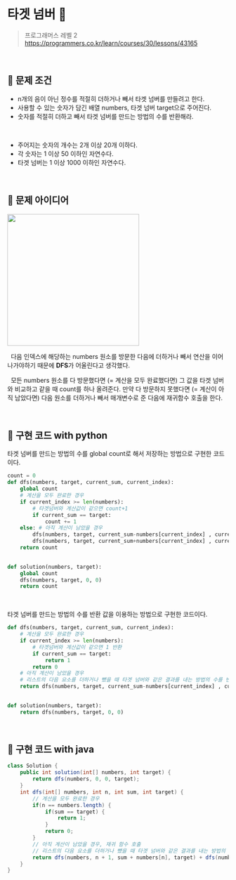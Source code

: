 # 타겟 넘버 🎯 
> 프로그래머스 레벨 2 <br>
> https://programmers.co.kr/learn/courses/30/lessons/43165 <br>

<br>

## 🎯 문제 조건
- n개의 음이 아닌 정수를 적절히 더하거나 빼서 타겟 넘버를 만들려고 한다.
- 사용할 수 있는 숫자가 담긴 배열 numbers, 타겟 넘버 target으로 주어진다.
- 숫자를 적절히 더하고 빼서 타겟 넘버를 만드는 방법의 수를 반환해라.

<br>

- 주어지는 숫자의 개수는 2개 이상 20개 이하다.
- 각 숫자는 1 이상 50 이하인 자연수다.
- 타겟 넘버는 1 이상 1000 이하인 자연수다.

<br>

## 🎯 문제 아이디어

<img src="https://user-images.githubusercontent.com/70243735/135804176-87c6e59d-2537-4b70-bffb-533badb1afdd.png" width="300px">

&nbsp; 다음 인덱스에 해당하는 numbers 원소를 방문한 다음에 더하거나 빼서 연산을 이어나가야하기 때문에 **DFS**가 어울린다고 생각했다. 

&nbsp; 모든 numbers 원소를 다 방문했다면 (= 계산을 모두 완료했다면) 그 값을 타겟 넘버와 비교하고 같을 때 count를 하나 올려준다. 만약 다 방문하지 못했다면 (= 계산이 아직 남았다면) 다음 원소를 더하거나 빼서 매개변수로 준 다음에 재귀함수 호출을 한다.


<br>

## 🎯 구현 코드 with python

타겟 넘버를 만드는 방법의 수를 global count로 해서 저장하는 방법으로 구현한 코드이다.

```python
count = 0
def dfs(numbers, target, current_sum, current_index):
    global count
    # 계산을 모두 완료한 경우
    if current_index >= len(numbers):
        # 타겟넘버와 계산값이 같으면 count+1
        if current_sum == target:
            count += 1
    else: # 아직 계산이 남았을 경우
        dfs(numbers, target, current_sum-numbers[current_index] , current_index+1)
        dfs(numbers, target, current_sum+numbers[current_index] , current_index+1)
    return count
    

def solution(numbers, target):
    global count
    dfs(numbers, target, 0, 0)
    return count
```

<br>

타겟 넘버를 만드는 방법의 수를 반환 값을 이용하는 방법으로 구현한 코드이다.

```python
def dfs(numbers, target, current_sum, current_index):
    # 계산을 모두 완료한 경우
    if current_index >= len(numbers):
        # 타겟넘버와 계산값이 같으면 1 반환
        if current_sum == target:
            return 1
        return 0
    # 아직 계산이 남았을 경우
    # 리스트의 다음 요소를 더하거나 뺐을 때 타겟 넘버와 같은 결과를 내는 방법의 수를 반환한다.
    return dfs(numbers, target, current_sum-numbers[current_index] , current_index+1) + dfs(numbers, target, current_sum+numbers[current_index] , current_index+1)
    

def solution(numbers, target):
    return dfs(numbers, target, 0, 0)
```

<br>


## 🎯 구현 코드 with java

```java
class Solution {
    public int solution(int[] numbers, int target) {
        return dfs(numbers, 0, 0, target);
    }
    int dfs(int[] numbers, int n, int sum, int target) {
        // 계산을 모두 완료한 경우
        if(n == numbers.length) {
            if(sum == target) {
                return 1;
            }
            return 0;
        }
        // 아직 계산이 남았을 경우, 재귀 함수 호출
        // 리스트의 다음 요소를 더하거나 뺐을 때 타겟 넘버와 같은 결과를 내는 방법의 수를 반환한다.
        return dfs(numbers, n + 1, sum + numbers[n], target) + dfs(numbers, n + 1, sum - numbers[n], target);
    }
}
```
